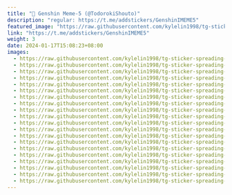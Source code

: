 ```yaml
---
title: "💠 Genshin Meme-5 (@TodorokiShouto)"
description: "regular: https://t.me/addstickers/GenshinIMEME5"
featured_image: "https://raw.githubusercontent.com/kylelin1998/tg-sticker-spreading-worldwide-images/main/img/1dcb0206-fda8-44cb-bc99-991ba3d14327.jpg"
link: "https://t.me/addstickers/GenshinIMEME5"
weight: 3
date: 2024-01-17T15:08:23+08:00
images:
  - https://raw.githubusercontent.com/kylelin1998/tg-sticker-spreading-worldwide-images/main/img/1dcb0206-fda8-44cb-bc99-991ba3d14327.jpg
  - https://raw.githubusercontent.com/kylelin1998/tg-sticker-spreading-worldwide-images/main/img/3ae6cfff-a463-473f-b2d8-ab2af7656c2b.jpg
  - https://raw.githubusercontent.com/kylelin1998/tg-sticker-spreading-worldwide-images/main/img/668d97c9-bb6a-478b-ad03-b7cf8c054412.jpg
  - https://raw.githubusercontent.com/kylelin1998/tg-sticker-spreading-worldwide-images/main/img/c306a8df-20de-4341-bc8b-a57d7ac7466b.jpg
  - https://raw.githubusercontent.com/kylelin1998/tg-sticker-spreading-worldwide-images/main/img/d6628fab-ab26-49c7-b63e-6c2cbf8c04d6.jpg
  - https://raw.githubusercontent.com/kylelin1998/tg-sticker-spreading-worldwide-images/main/img/f2553793-8b4e-45c7-b3f7-5be322d71580.jpg
  - https://raw.githubusercontent.com/kylelin1998/tg-sticker-spreading-worldwide-images/main/img/7b55d814-4466-42a1-a748-2e70650dfd65.jpg
  - https://raw.githubusercontent.com/kylelin1998/tg-sticker-spreading-worldwide-images/main/img/1a1568f2-72b2-4675-b041-b74f0740b113.jpg
  - https://raw.githubusercontent.com/kylelin1998/tg-sticker-spreading-worldwide-images/main/img/23287242-1df0-4274-b572-b18b2d3db5bc.jpg
  - https://raw.githubusercontent.com/kylelin1998/tg-sticker-spreading-worldwide-images/main/img/4cce023b-8bf5-494e-aa1e-84982bac55ff.jpg
  - https://raw.githubusercontent.com/kylelin1998/tg-sticker-spreading-worldwide-images/main/img/e8c9791c-4e76-4f8c-b232-e4a43e10a786.jpg
  - https://raw.githubusercontent.com/kylelin1998/tg-sticker-spreading-worldwide-images/main/img/83677c12-e08d-4225-9f29-44fce12a0ead.jpg
  - https://raw.githubusercontent.com/kylelin1998/tg-sticker-spreading-worldwide-images/main/img/7dc486a3-ec0d-4898-b5e4-815d31805565.jpg
  - https://raw.githubusercontent.com/kylelin1998/tg-sticker-spreading-worldwide-images/main/img/fec5c2a7-fa84-4a3d-8690-855e93632bfc.jpg
  - https://raw.githubusercontent.com/kylelin1998/tg-sticker-spreading-worldwide-images/main/img/76bfb281-720c-4e68-976e-3a88de0cd29d.jpg
  - https://raw.githubusercontent.com/kylelin1998/tg-sticker-spreading-worldwide-images/main/img/47208504-ae85-410b-981d-de0b1dec18eb.jpg
  - https://raw.githubusercontent.com/kylelin1998/tg-sticker-spreading-worldwide-images/main/img/1a2a3a4d-8b18-4dbb-b581-bfec0d6ed811.jpg
  - https://raw.githubusercontent.com/kylelin1998/tg-sticker-spreading-worldwide-images/main/img/6959353f-1e9c-40ca-82f4-97e43be14ba1.jpg
  - https://raw.githubusercontent.com/kylelin1998/tg-sticker-spreading-worldwide-images/main/img/c81e5175-c443-4049-8b4f-f89ae70ae81d.jpg
  - https://raw.githubusercontent.com/kylelin1998/tg-sticker-spreading-worldwide-images/main/img/422032ac-1234-4d6f-997b-494fd80e618a.jpg
---
```

